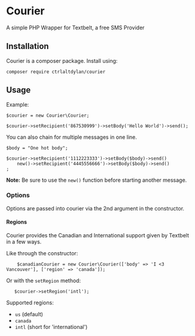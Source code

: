 # Courier
A simple PHP Wrapper for Textbelt, a free SMS Provider

## Installation

Courier is a composer package. Install using:

```
composer require ctrlaltdylan/courier
```

## Usage

Example:
````
$courier = new Courier\Courier;

$courier->setRecipient('867530999')->setBody('Hello World')->send();
````

You can also chain for multiple messages in one line.

````
$body = "One hot body";

$courier->setRecipient('1112223333')->setBody($body)->send()
	new()->setRecipient('4445556666')->setBody($body)->send()
;
````

**Note:** Be sure to use the `new()` function before starting another message.

### Options

Options are passed into courier via the 2nd argument in the constructor.

#### Regions

Courier provides the Canadian and International support given by Textbelt in a few ways.


Like through the constructor:
```
    $canadianCourier = new Courier\Courier(['body' => 'I <3 Vancouver'], ['region' => 'canada']);
```

Or with the `setRegion` method:
```
   $courier->setRegion('intl');
```

Supported regions:

* `us` (default)
* `canada`
* `intl` (short for 'international')
